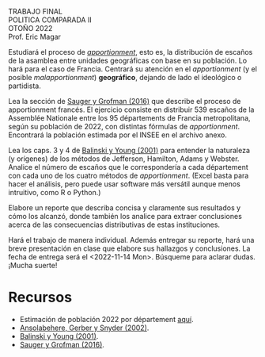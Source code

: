 TRABAJO FINAL  
POLITICA COMPARADA II  
OTOÑO 2022  
Prof. Eric Magar  

Estudiará el proceso de [*apportionment*](https://ballotpedia.org/Apportionment), esto es, la distribución de escaños de la asamblea entre unidades geográficas con base en su población. Lo hará para el caso de Francia. Centrará su atención en el *apportionment* (y el posible *malapportionment*) **geográfico**, dejando de lado el ideológico o partidista.  

Lea la sección de [Sauger y Grofman (2016)](https://github.com/emagar/paper-mirror/blob/master/lit/sauger-grofman-Partisan-bias-france2016es.pdf) que describe el proceso de apportionment francés. El ejercicio consiste en distribuir 539 escaños de la Assemblée Nationale entre los 95 départements de Francia metropolitana, según su población de 2022, con distintas fórmulas de *apportionment*. Encontrará la población estimada por el INSEE en el archivo anexo.  

Lea los caps. 3 y 4 de [Balinski y Young (2001)](https://github.com/emagar/paper-mirror/blob/master/lit/balinski-young-Fair-representation2001book.pdf) para entender la naturaleza (y orígenes) de los métodos de Jefferson, Hamilton, Adams y Webster. Analice el número de escaños que le correspondería a cada département con cada uno de los cuatro métodos de *apportionment*. (Excel basta para hacer el análisis, pero puede usar software más versátil aunque menos intruitivo, como R o Python.)  

Elabore un reporte que describa concisa y claramente sus resultados y cómo los alcanzó, donde también los analice para extraer conclusiones acerca de las consecuencias distributivas de estas instituciones.  

Hará el trabajo de manera individual. Además entregar su reporte, hará una breve presentación en clase que elabore sus hallazgos y conclusiones. La fecha de entrega será el <span class="timestamp-wrapper"><span class="timestamp">&lt;2022-11-14 Mon&gt;</span></span>. Búsqueme para aclarar dudas. ¡Mucha suerte!  


# Recursos

-   Estimación de población 2022 por département [aquí](https://github.com/emagar/pc2/blob/master/exams/malap-france/pop-fr.csv).
-   [Ansolabehere, Gerber y Snyder (2002)](https://github.com/emagar/paper-mirror/blob/master/lit/ansolabehere.gerber.snyderCourtRedistricting2002apsr.pdf).
-   [Balinski y Young (2001)](https://github.com/emagar/paper-mirror/blob/master/lit/balinski-young-Fair-representation2001book.pdf).
-   [Sauger y Grofman (2016)](https://github.com/emagar/paper-mirror/blob/master/lit/sauger-grofman-Partisan-bias-france2016es.pdf).

